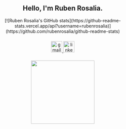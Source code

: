 <h2 align="center">Hello,  I'm Ruben Rosalia.</h2>

<div align="center">
[![Ruben Rosalia's GitHub stats](https://github-readme-stats.vercel.app/api?username=rubenrosalia)](https://github.com/rubenrosalia/github-readme-stats)
</div>

###

<div align="center">
<a href="mailto:ruben.rosalia2002@gmail.com" target="_blank">
  <img src="https://img.shields.io/static/v1?message=Gmail&logo=gmail&label=&color=D14836&logoColor=white&labelColor=&style=for-the-badge" height="35" alt="gmail logo" />
</a>
  <a href="https://www.linkedin.com/in/rubenrosalia/">
  <img src="https://img.shields.io/static/v1?message=LinkedIn&logo=linkedin&label=&color=0077B5&logoColor=white&labelColor=&style=for-the-badge" height="35" alt="linkedin logo"  />
  </a>
</div>

###

<div align="center">
  <img height="200" src="https://steamuserimages-a.akamaihd.net/ugc/2438013375536944117/AD8660D75A18C0253FD4237689978206AB1B83C3/?imw=1024&imh=541&ima=fit&impolicy=Letterbox&imcolor=%23000000&letterbox=true"  />
</div>

###
